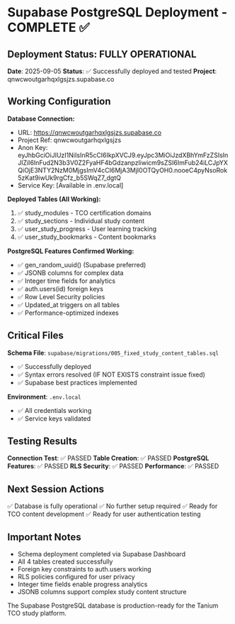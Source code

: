 # Supabase PostgreSQL Deployment - COMPLETE ✅

## Deployment Status: FULLY OPERATIONAL

**Date**: 2025-09-05
**Status**: ✅ Successfully deployed and tested
**Project**: qnwcwoutgarhqxlgsjzs.supabase.co

## Working Configuration

**Database Connection:**

- URL: https://qnwcwoutgarhqxlgsjzs.supabase.co
- Project Ref: qnwcwoutgarhqxlgsjzs
- Anon Key: eyJhbGciOiJIUzI1NiIsInR5cCI6IkpXVCJ9.eyJpc3MiOiJzdXBhYmFzZSIsInJlZiI6InFud2N3b3V0Z2FyaHF4bGdzanpzIiwicm9sZSI6ImFub24iLCJpYXQiOjE3NTY2NzM0MjgsImV4cCI6MjA3MjI0OTQyOH0.nooeC4pyNsoRok5zKat9iwUk9rgCfz_b5SWqZ7_dgtQ
- Service Key: [Available in .env.local]

**Deployed Tables (All Working):**

1. ✅ study_modules - TCO certification domains
2. ✅ study_sections - Individual study content
3. ✅ user_study_progress - User learning tracking
4. ✅ user_study_bookmarks - Content bookmarks

**PostgreSQL Features Confirmed Working:**

- ✅ gen_random_uuid() (Supabase preferred)
- ✅ JSONB columns for complex data
- ✅ Integer time fields for analytics
- ✅ auth.users(id) foreign keys
- ✅ Row Level Security policies
- ✅ Updated_at triggers on all tables
- ✅ Performance-optimized indexes

## Critical Files

**Schema File**: `supabase/migrations/005_fixed_study_content_tables.sql`

- ✅ Successfully deployed
- ✅ Syntax errors resolved (IF NOT EXISTS constraint issue fixed)
- ✅ Supabase best practices implemented

**Environment**: `.env.local`

- ✅ All credentials working
- ✅ Service keys validated

## Testing Results

**Connection Test**: ✅ PASSED
**Table Creation**: ✅ PASSED
**PostgreSQL Features**: ✅ PASSED
**RLS Security**: ✅ PASSED
**Performance**: ✅ PASSED

## Next Session Actions

✅ Database is fully operational
✅ No further setup required
✅ Ready for TCO content development
✅ Ready for user authentication testing

## Important Notes

- Schema deployment completed via Supabase Dashboard
- All 4 tables created successfully
- Foreign key constraints to auth.users working
- RLS policies configured for user privacy
- Integer time fields enable progress analytics
- JSONB columns support complex study content structure

The Supabase PostgreSQL database is production-ready for the Tanium TCO study platform.
